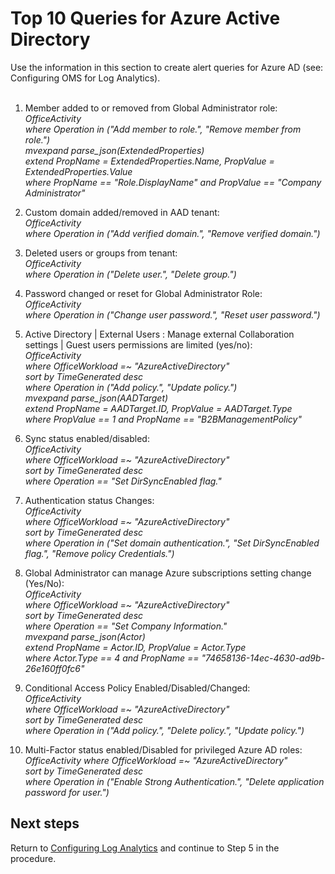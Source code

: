 # Top 10 Queries for Azure Active Directory
Use the information in this section to create alert queries for Azure AD (see: Configuring OMS for Log Analytics).
<br />
<br />

1. Member added to or removed from Global Administrator role:          
    *OfficeActivity* <br/> 
     *where Operation in ("Add member to role.", "Remove member from role.")* <br/> 
     *mvexpand parse_json(ExtendedProperties)*  <br/> 
     *extend PropName = ExtendedProperties.Name, PropValue = ExtendedProperties.Value*  <br/> 
     *where PropName == "Role.DisplayName" and PropValue == "Company Administrator"* 
	 
2. Custom domain added/removed in AAD tenant:      
    *OfficeActivity* <br/> 
     *where Operation in ("Add verified domain.", "Remove verified domain.")*
	
3. Deleted users or groups from tenant:     
     *OfficeActivity* <br/> 
     *where Operation in ("Delete user.", "Delete group.")* 
	
4. Password changed or reset for Global Administrator Role:   
    *OfficeActivity* <br/> 
     *where Operation in ("Change user password.", "Reset user password.")* 
	
5. Active Directory | External Users : Manage external Collaboration settings | Guest users permissions are limited (yes/no):  
     *OfficeActivity* <br/>
     *where OfficeWorkload =~ "AzureActiveDirectory"* <br/>
     *sort by TimeGenerated desc* <br/>
     *where Operation in ("Add policy.", "Update policy.")* <br/>
     *mvexpand parse_json(AADTarget)* <br/>
     *extend PropName = AADTarget.ID, PropValue = AADTarget.Type* <br/>
     *where  PropValue == 1 and PropName == "B2BManagementPolicy"* 
	
6. Sync status enabled/disabled:  
      *OfficeActivity* <br/>
     *where OfficeWorkload =~ "AzureActiveDirectory"* <br/>
     *sort by TimeGenerated desc* <br/>
     *where Operation == "Set DirSyncEnabled flag."*   
	
7. Authentication status Changes:  
     *OfficeActivity* <br/>
     *where OfficeWorkload =~ "AzureActiveDirectory"* <br/>
     *sort by TimeGenerated desc* <br/>
     *where Operation in ("Set domain authentication.", "Set DirSyncEnabled flag.", "Remove policy Credentials.")* 
	
8. Global Administrator can manage Azure subscriptions setting change (Yes/No):   
     *OfficeActivity* <br/> 
     *where OfficeWorkload =~ "AzureActiveDirectory"* <br/> 
     *sort by TimeGenerated desc* <br/> 
     *where Operation == "Set Company Information."* <br/> 
     *mvexpand parse_json(Actor)* <br/> 
     *extend PropName = Actor.ID, PropValue = Actor.Type* <br/> 
     *where Actor.Type == 4 and PropName == "74658136-14ec-4630-ad9b-26e160ff0fc6"*  
	
9. Conditional Access Policy Enabled/Disabled/Changed:   
     *OfficeActivity* <br/> 
     *where OfficeWorkload =~ "AzureActiveDirectory"* <br/> 
     *sort by TimeGenerated desc* <br/> 
     *where Operation in ("Add policy.", "Delete policy.", "Update policy.")* 
	
10. Multi-Factor status enabled/Disabled for privileged Azure AD roles:   
     *OfficeActivity* 
     *where OfficeWorkload =~ "AzureActiveDirectory"* <br/> 
     *sort by TimeGenerated desc* <br/> 
     *where Operation in ("Enable Strong Authentication.", "Delete application password for user.")*

## Next steps
Return to [Configuring Log Analytics](3.4.1-Configuring-Log-Analytics.md) and continue to Step 5 in the procedure.
